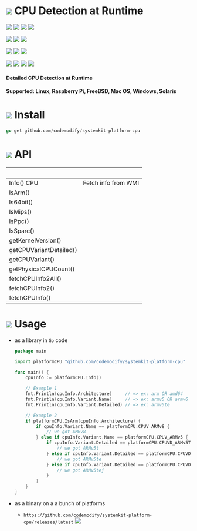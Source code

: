 # ![](https://fonts.gstatic.com/s/i/materialicons/bookmarks/v4/24px.svg) CPU Detection at Runtime
[![](https://img.shields.io/github/v/release/codemodify/systemkit-platform-cpu?style=flat-square)](https://github.com/codemodify/systemkit-platform-cpu/releases/latest)
![](https://img.shields.io/github/languages/code-size/codemodify/systemkit-platform-cpu?style=flat-square)
![](https://img.shields.io/github/last-commit/codemodify/systemkit-platform-cpu?style=flat-square)
[![](https://img.shields.io/badge/license-0--license-brightgreen?style=flat-square)](https://github.com/codemodify/TheFreeLicense)

![](https://img.shields.io/github/workflow/status/codemodify/systemkit-platform-cpu/qa?style=flat-square)
![](https://img.shields.io/github/issues/codemodify/systemkit-platform-cpu?style=flat-square)
[![](https://goreportcard.com/badge/github.com/codemodify/systemkit-platform-cpu?style=flat-square)](https://goreportcard.com/report/github.com/codemodify/systemkit-platform-cpu)

[![](https://img.shields.io/badge/godoc-reference-brightgreen?style=flat-square)](https://godoc.org/github.com/codemodify/systemkit-platform-cpu)
![](https://img.shields.io/badge/PRs-welcome-brightgreen.svg?style=flat-square)
![](https://img.shields.io/gitter/room/codemodify/systemkit-platform-cpu?style=flat-square)

![](https://img.shields.io/github/contributors/codemodify/systemkit-platform-cpu?style=flat-square)
![](https://img.shields.io/github/stars/codemodify/systemkit-platform-cpu?style=flat-square)
![](https://img.shields.io/github/watchers/codemodify/systemkit-platform-cpu?style=flat-square)
![](https://img.shields.io/github/forks/codemodify/systemkit-platform-cpu?style=flat-square)

#### Detailed CPU Detection at Runtime
#### Supported: Linux, Raspberry Pi, FreeBSD, Mac OS, Windows, Solaris

# ![](https://fonts.gstatic.com/s/i/materialicons/bookmarks/v4/24px.svg) Install
```go
go get github.com/codemodify/systemkit-platform-cpu
```

# ![](https://fonts.gstatic.com/s/i/materialicons/bookmarks/v4/24px.svg) API

&nbsp;																| &nbsp;
---     															| ---
Info() CPU | Fetch info from WMI
IsArm() | 
Is64bit() | 
IsMips()  | 
IsPpc() | 
IsSparc() |
getKernelVersion() | 
getCPUVariantDetailed()  | 
getCPUVariant() | 
getPhysicalCPUCount() | 
fetchCPUInfo2All() | 
fetchCPUInfo2() | 
fetchCPUInfo() | 



# ![](https://fonts.gstatic.com/s/i/materialicons/bookmarks/v4/24px.svg) Usage
- as a library in `Go` code
	```go
	package main

	import platformCPU "github.com/codemodify/systemkit-platform-cpu"

	func main() {
		cpuInfo := platformCPU.Info()

		// Example 1
		fmt.Println(cpuInfo.Architecture)     // => ex: arm OR amd64
		fmt.Println(cpuInfo.Variant.Name)     // => ex: armv5 OR armv6 OR armv8, etc
		fmt.Println(cpuInfo.Variant.Detailed) // => ex: armv5te

		// Example 2
		if platformCPU.IsArm(cpuInfo.Architecture) {
			if cpuInfo.Variant.Name == platformCPU.CPUV_ARMv8 {
				// we got AMRv8
			} else if cpuInfo.Variant.Name == platformCPU.CPUV_ARMv5 {
				if cpuInfo.Variant.Detailed == platformCPU.CPUVD_ARMv5T {
					// we got ARMv5t
				} else if cpuInfo.Variant.Detailed == platformCPU.CPUVD_ARMv5TE {
					// we got ARMv5te
				} else if cpuInfo.Variant.Detailed == platformCPU.CPUVD_ARMv5TEJ {
					// we got ARMv5tej
				}
			}
		}
	}
	```

- as a binary on a a bunch of platforms
	- `https://github.com/codemodify/systemkit-platform-cpu/releases/latest`
	![](https://raw.githubusercontent.com/codemodify/systemkit-platform-cpu/master/.helper-files/dox/sample.png)

